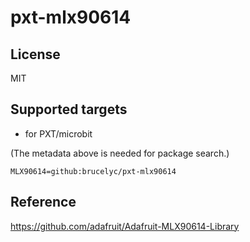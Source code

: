 # pxt-mlx90614

## License

MIT

## Supported targets

* for PXT/microbit

(The metadata above is needed for package search.)

```package
MLX90614=github:brucelyc/pxt-mlx90614
```
## Reference

https://github.com/adafruit/Adafruit-MLX90614-Library
